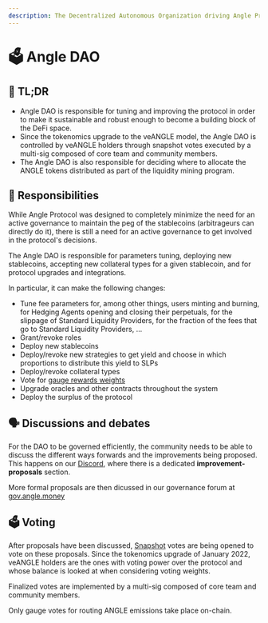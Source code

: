 ```yaml
---
description: The Decentralized Autonomous Organization driving Angle Protocol
---
```


# 🗳 Angle DAO

## 🔎 TL;DR

* Angle DAO is responsible for tuning and improving the protocol in order to make it sustainable and robust enough to become a building block of the DeFi space.
* Since the tokenomics upgrade to the veANGLE model, the Angle DAO is controlled by veANGLE holders through snapshot votes executed by a multi-sig composed of core team and community members.
* The Angle DAO is also responsible for deciding where to allocate the ANGLE tokens distributed as part of the liquidity mining program.

## 🔘 Responsibilities

While Angle Protocol was designed to completely minimize the need for an active governance to maintain the peg of the stablecoins (arbitrageurs can directly do it), there is still a need for an active governance to get involved in the protocol's decisions.

The Angle DAO is responsible for parameters tuning, deploying new stablecoins, accepting new collateral types for a given stablecoin, and for protocol upgrades and integrations.

In particular, it can make the following changes:

* Tune fee parameters for, among other things, users minting and burning, for Hedging Agents opening and closing their perpetuals, for the slippage of Standard Liquidity Providers, for the fraction of the fees that go to Standard Liquidity Providers, ...
* Grant/revoke roles
* Deploy new stablecoins
* Deploy/revoke new strategies to get yield and choose in which proportions to distribute this yield to SLPs
* Deploy/revoke collateral types
* Vote for [gauge rewards weights](veANGLE/gauges.md)
* Upgrade oracles and other contracts throughout the system
* Deploy the surplus of the protocol

## 🗣 Discussions and debates

For the DAO to be governed efficiently, the community needs to be able to discuss the different ways forwards and the improvements being proposed. This happens on our [Discord](https://discord.com/invite/5Af6xum9bc), where there is a dedicated **improvement-proposals** section.

More formal proposals are then dicussed in our governance forum at [gov.angle.money](https://gov.angle.money)

## 🗳 Voting

After proposals have been discussed, [Snapshot](https://snapshot.org/#/anglegovernance.eth/) votes are being opened to vote on these proposals. Since the tokenomics upgrade of January 2022, veANGLE holders are the ones with voting power over the protocol and whose balance is looked at when considering voting weights.

Finalized votes are implemented by a multi-sig composed of core team and community members.

Only gauge votes for routing ANGLE emissions take place on-chain.
